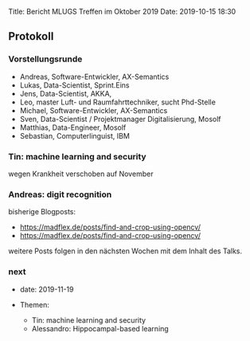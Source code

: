Title: Bericht MLUGS Treffen im Oktober 2019
Date: 2019-10-15 18:30

## Protokoll

### Vorstellungsrunde

- Andreas, Software-Entwickler, AX-Semantics
- Lukas, Data-Scientist, Sprint.Eins
- Jens, Data-Scientist, AKKA,
- Leo, master Luft- und Raumfahrttechniker, sucht Phd-Stelle
- Michael, Software-Entwickler, AX-Semantics
- Sven, Data-Scientist / Projektmanager Digitalisierung, Mosolf
- Matthias, Data-Engineer, Mosolf
- Sebastian, Computerlinguist, IBM


### Tin: machine learning and security

wegen Krankheit verschoben auf November

### Andreas: digit recognition

bisherige Blogposts:

- <https://madflex.de/posts/find-and-crop-using-opencv/>
- <https://madflex.de/posts/find-and-crop-using-opencv/>

weitere Posts folgen in den nächsten Wochen mit dem Inhalt des Talks.


### next

- date: 2019-11-19
- Themen:

    - Tin: machine learning and security
    - Alessandro: Hippocampal-based learning
